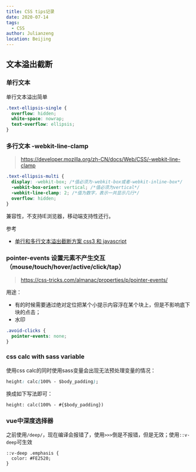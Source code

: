 ```yaml
---
title: CSS tips记录
date: 2020-07-14
tags:
  - CSS
author: Julianzeng
location: Beijing  
---
```


## 文本溢出截断

### 单行文本

单行文本溢出简单
```css
.text-ellipsis-single {
  overflow: hidden;
  white-space: nowrap;
  text-overflow: ellipsis;
}

```

### 多行文本 -webkit-line-clamp

> https://developer.mozilla.org/zh-CN/docs/Web/CSS/-webkit-line-clamp

```css
.text-ellipsis-multi {
  display: -webkit-box; /*值必须为-webkit-box或者-webkit-inline-box*/
  -webkit-box-orient: vertical; /*值必须为vertical*/
  -webkit-line-clamp: 2; /*值为数字，表示一共显示几行*/
  overflow: hidden;
}
```

兼容性，不支持IE浏览器，移动端支持性还行。

参考
* [单行和多行文本溢出截断方案 css3 和 javascript](https://juejin.im/post/5efb0707e51d4534661dfd3c)

### pointer-events 设置元素不产生交互（mouse/touch/hover/active/click/tap）

> https://css-tricks.com/almanac/properties/p/pointer-events/

用途：
* 有的时候需要通过绝对定位把某个小提示内容浮在某个块上，但是不影响底下块的点击；
* 水印

```css
.avoid-clicks {
  pointer-events: none;
}
```

### css calc with sass variable

使用css calc的同时使用sass变量会出现无法预处理变量的情况：
```css
height: calc(100% - $body_padding);
```
换成如下写法即可：
```
height: calc(100% - #{$body_padding})
```

### vue中深度选择器

之前使用`/deep/`，现在编译会报错了，使用`>>>`倒是不报错，但是无效；使用`::v-deep`可生效

```
::v-deep .emphasis {
  color: #FE2520;
}
```